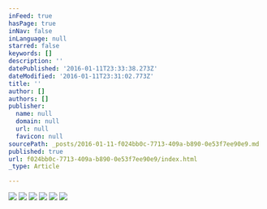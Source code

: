 ```yaml
---
inFeed: true
hasPage: true
inNav: false
inLanguage: null
starred: false
keywords: []
description: ''
datePublished: '2016-01-11T23:33:38.273Z'
dateModified: '2016-01-11T23:31:02.773Z'
title: ''
author: []
authors: []
publisher:
  name: null
  domain: null
  url: null
  favicon: null
sourcePath: _posts/2016-01-11-f024bb0c-7713-409a-b890-0e53f7ee90e9.md
published: true
url: f024bb0c-7713-409a-b890-0e53f7ee90e9/index.html
_type: Article

---
```

![](https://the-grid-user-content.s3-us-west-2.amazonaws.com/cb6d71cb-ab9c-4819-be7a-91a53fedd875.jpg)
![](https://the-grid-user-content.s3-us-west-2.amazonaws.com/b43aafa5-e7fb-4775-b76b-5a30a2d0d626.jpg)
![](https://the-grid-user-content.s3-us-west-2.amazonaws.com/9ac5a8dc-0050-49d5-af35-fb2207b6a794.jpg)
![](https://the-grid-user-content.s3-us-west-2.amazonaws.com/e503ff95-d697-47e4-b97c-7287eaf750b6.jpg)
![](https://the-grid-user-content.s3-us-west-2.amazonaws.com/b6f28fa8-672b-445b-bd3d-35e08bd3b8b8.jpg)
![](https://the-grid-user-content.s3-us-west-2.amazonaws.com/2e410bc5-c7c5-4377-a85a-d23cadc33310.jpg)